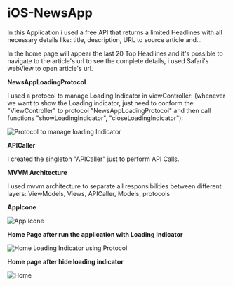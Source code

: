 # iOS-NewsApp

In this Application i used a free API that returns a limited Headlines with all necessary details like: title, description, URL to source article and...

In the home page will appear the last 20 Top Headlines and it's possible to navigate to the article's url to see the complete details, i used Safari's webView to open article's url.

**NewsAppLoadingProtocol**

I used a protocol to manage Loading Indicator in viewController: (whenever we want to show the Loading indicator, just need to conform the "ViewController" to protocol "NewsAppLoadingProtocol" and then call functions "showLoadingIndicator", "closeLoadingIndicator"):

![Protocol to manage loading Indicator](https://user-images.githubusercontent.com/40691961/197011415-e3e775d3-b365-40fd-bff4-a5b77e4eddfe.png)

**APICaller**

I created the singleton "APICaller" just to perform API Calls.

**MVVM Architecture**

I used mvvm architecture to separate all responsibilities between different layers:
ViewModels, Views, APICaller, Models, protocols

**AppIcone**

![App Icone](https://user-images.githubusercontent.com/40691961/197013773-fbb3610b-2a09-47e2-91de-932c04bdbda1.png)

**Home Page after run the application with Loading Indicator**

![Home Loading Indicator using Protocol](https://user-images.githubusercontent.com/40691961/197014111-17fcc8ce-135e-4a56-8aa2-9fe12e618d16.png)

**Home page after hide loading indicator**

![Home](https://user-images.githubusercontent.com/40691961/197014383-535e9e02-aaa3-4ba5-9f2c-cea3d035a731.png)
